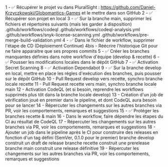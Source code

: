 1 - ✅ Récupérer le projet vu dans PluralSight : https://github.com/Daniel-Krzyczkowski/Globomantics-Games et le mettre dans son GitHub
2 - ✅ Récupérer son projet en local
3 - ✅ Sur la branche main, supprimer les fichiers et répertoires suivants (mais les garder à disposition)
    .github/workflows/codeql
    .github/workflows/codeql-analysis.yml
    .github/workflows/snyk-license-scanning.yml
    .github/workflows/pre-merge-build-validation.yml
4 - ✅ Dans le fichier de workflow, supprimer l'étape de CD (Déploiement Continue)
4bis - Réécrire l'historique Git pour ne faire apparaitre que ses propres commits
5 - ✅ Créer les branches manquantes définies dans notre workflow d'équipe (develop & recette)
6 - ✅ Pousser les modifications locales dans le dépôt GitHub
7 - ✅ Activation Secret Scanning
8 - ✅ Activation Dependabot
9 - ✅ Sur la branche develop en local, mettre en place les régles d'exécution des branches, puis pousser sur le dépôt GitHub
10 - Pull Request develop vers recette, synchro branche locale recette
11 - Pull Request recette vers main, synchro branche locale main
12 - Activation CodeQL (et si besoin, reprendre les workflows supprimés plus tôt dans la branche locale develop)
13 - Création d'un job de vérification joué en premier dans le pipeline, et dont CodeQL aura besoin pour se lancer
14 - Répercuter les changements sur les autres branches via PR, voir les comportements, remarques et suggestions
15 - ✅ Protéger les branches recette & main
16 - Dans le workflow, faire dépendre les étapes du CI au résultat de CodeQL
17 - Répercuter les changements sur les autres branches via PR, voir les comportements, remarques et suggestions
18 - Ajouter un job dans le pipeline après le CI pour construire des releases en fonction d'un tag défini (SemVer, 0.1.0 pour le premier)
        branche develop construit un draft de release
        branche recette construit une prerelease
        branche main construit une release définitive
19 - Répercuter les changements sur les autres branches via PR, voir les comportements, remarques et suggestions
